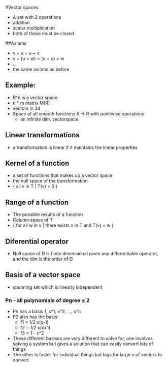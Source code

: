 #Vector spaces
+ A set with 2 operations
+ addition
+ scalar multiplication
+ both of these must be closed

##Axioms
+ v + u = u + v
+ v + (u + w) = (v + u) + w
+ ...
+ the same axioms as before

## Example: 
+ R^n is a vector space
+ n * m matrix M(R)
+ vectors in 3d
+ Space of all smooth functions R -> R with pointwise operations
    + an infinite dim. vectorspace

## Linear transformations
+ a transformation is linear if it maintains the linear properties

## Kernel of a function
+ a set of functions that makes up a vector space
+ the null space of the transformation
+ { all v in T | T(v) = 0 }

## Range of a function
+ The possible results of a function
+ Column space of T
+ { for all w in v | there exists v in T and T(v) = w }

## Diferential operator
+ Null space of D is finite dimensional given any differentiable operator, and the dim is the order of D

## Basis of a vector space
+ spanning set which is linearly independent

### Pn - all polynomials of degree ≤ 2
+ Pn has a basis 1, x^1, x^2, ..., x^n
+ P2 also has the basis:
    + f1 = 1/2 x(x-1)
    + f2 = 1/2 x(x+1)
    + f3 = 1 - x^2
+ These different basises are very different to solve for, one involves solving a system but gives a solution that can easily convert lots of things
+ The other is faster for individual things but lags for large n of vectors to convert

